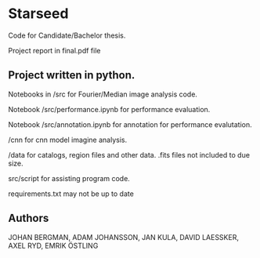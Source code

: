 # Starseed

Code for Candidate/Bachelor thesis.

Project report in final.pdf file

## Project written in python.

Notebooks in /src for Fourier/Median image analysis code.

Notebook /src/performance.ipynb for performance evaluation.

Notebook /src/annotation.ipynb for annotation for performance evalutation.

/cnn for cnn model imagine analysis.

/data for catalogs, region files and other data. .fits files not included to due size.

src/script for assisting program code.

requirements.txt may not be up to date

## Authors

JOHAN BERGMAN, ADAM JOHANSSON, JAN KULA, DAVID LAESSKER, AXEL RYD, EMRIK ÖSTLING
